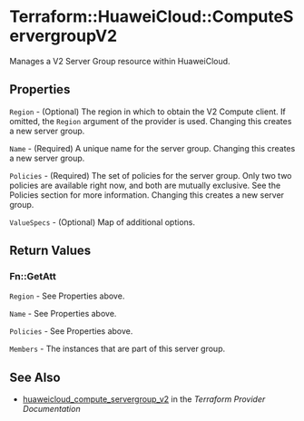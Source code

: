 # Terraform::HuaweiCloud::ComputeServergroupV2

Manages a V2 Server Group resource within HuaweiCloud.

## Properties

`Region` - (Optional) The region in which to obtain the V2 Compute client. If omitted, the `Region` argument of the provider is used. Changing this creates a new server group.

`Name` - (Required) A unique name for the server group. Changing this creates a new server group.

`Policies` - (Required) The set of policies for the server group. Only two two policies are available right now, and both are mutually exclusive. See the Policies section for more information. Changing this creates a new server group.

`ValueSpecs` - (Optional) Map of additional options.


## Return Values

### Fn::GetAtt

`Region` - See Properties above.

`Name` - See Properties above.

`Policies` - See Properties above.

`Members` - The instances that are part of this server group.

## See Also

* [huaweicloud_compute_servergroup_v2](https://www.terraform.io/docs/providers/huaweicloud/r/compute_servergroup_v2.html) in the _Terraform Provider Documentation_